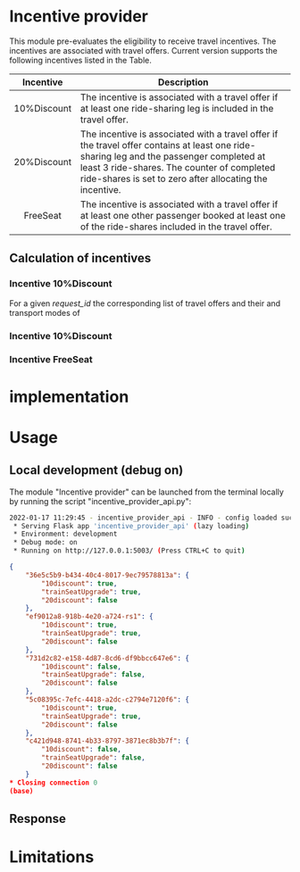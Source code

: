 # Incentive provider

This module pre-evaluates the eligibility to receive travel incentives. The incentives 
are associated with travel offers. Current version supports the following incentives listed in the Table.

| Incentive | Description |
|:---------:|-------------|
|     10%Discount     | The incentive is associated with a travel offer if at least one ride-sharing leg is included in the travel offer.       |
|     20%Discount     | The incentive is associated with a travel offer if the travel offer contains at least one ride-sharing leg and the passenger completed at least 3 ride-shares. The counter of completed ride-shares is set to zero after allocating the incentive.  |
|      FreeSeat       | The incentive is associated with a travel offer if at least one other passenger booked at least one of the ride-shares included in the travel offer. |

## Calculation of incentives

### Incentive 10%Discount

For a given _request_id_ the corresponding list of travel offers and their and transport modes of 


### Incentive 10%Discount

### Incentive FreeSeat


# implementation

# Usage

## Local development (debug on)
The module "Incentive provider" can be launched from the terminal locally by running the script "incentive_provider_api.py":
```bash
2022-01-17 11:29:45 - incentive_provider_api - INFO - config loaded successfully
 * Serving Flask app 'incentive_provider_api' (lazy loading)
 * Environment: development
 * Debug mode: on
 * Running on http://127.0.0.1:5003/ (Press CTRL+C to quit)
```

```JSON
{
    "36e5c5b9-b434-40c4-8017-9ec79578813a": {
        "10discount": true,
        "trainSeatUpgrade": true,
        "20discount": false
    },
    "ef9012a8-918b-4e20-a724-rs1": {
        "10discount": true,
        "trainSeatUpgrade": true,
        "20discount": false
    },
    "731d2c82-e158-4d87-8cd6-df9bbcc647e6": {
        "10discount": false,
        "trainSeatUpgrade": false,
        "20discount": false
    },
    "5c08395c-7efc-4418-a2dc-c2794e7120f6": {
        "10discount": true,
        "trainSeatUpgrade": true,
        "20discount": false
    },
    "c421d948-8741-4b33-8797-3871ec8b3b7f": {
        "10discount": false,
        "trainSeatUpgrade": false,
        "20discount": false
    }
* Closing connection 0
(base)
```



## Response

# Limitations

